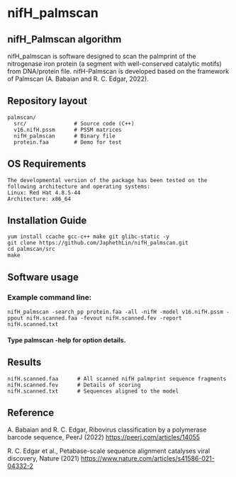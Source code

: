 # nifH_palmscan

## nifH_Palmscan algorithm
nifH_palmscan is software designed to scan the palmprint of the nitrogenase iron protein (a segment with well-conserved catalytic motifs) from DNA/protein file. 
nifH-Palmscan is developed based on the framework of Palmscan (A. Babaian and R. C. Edgar, 2022).

## Repository layout
```
palmscan/
  src/               # Source code (C++)
  v16.nifH.pssm      # PSSM matrices
  nifH_palmscan      # Binary file
  protein.faa        # Demo for test
```

## OS Requirements
```
The developmental version of the package has been tested on the following architecture and operating systems:
Linux: Red Hat 4.8.5-44
Architecture: x86_64
```

## Installation Guide
```
yum install ccache gcc-c++ make git glibc-static -y
git clone https://github.com/JaphethLin/nifH_palmscan.git
cd palmscan/src
make
```

## Software usage
### Example command line:
```nifH_palmscan -search_pp protein.faa -all -nifH -model v16.nifH.pssm -ppout nifH.scanned.faa -fevout nifH.scanned.fev -report nifH.scanned.txt```
#### Type palmscan -help for option details.

## Results
```
nifH.scanned.faa      # All scanned nifH palmprint sequence fragments
nifH.scanned.fev      # Details of scoring
nifH.scanned.txt      # Sequences aligned to the model
```

## Reference

A. Babaian and R. C. Edgar, Ribovirus classification by a polymerase barcode sequence, PeerJ (2022) https://peerj.com/articles/14055

R. C. Edgar et al., Petabase-scale sequence alignment catalyses viral discovery, Nature (2021) https://www.nature.com/articles/s41586-021-04332-2
